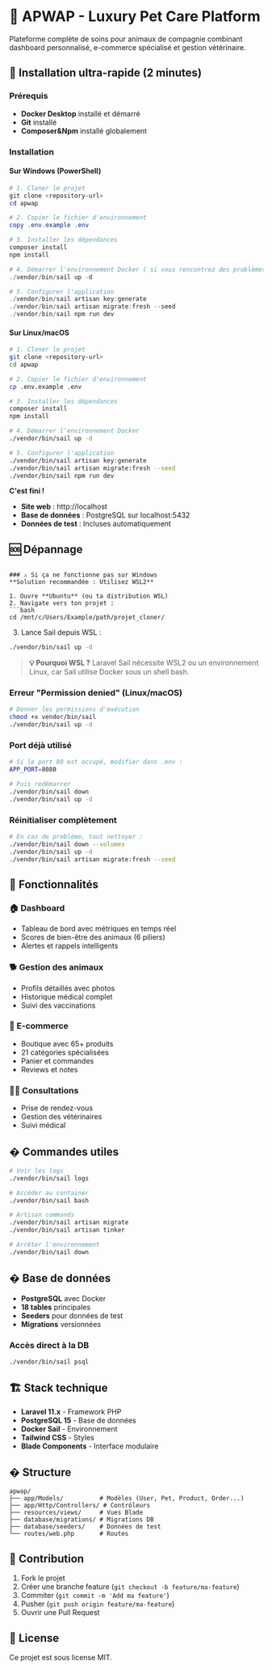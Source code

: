 # 🐾 APWAP - Luxury Pet Care Platform

Plateforme complète de soins pour animaux de compagnie combinant dashboard personnalisé, e-commerce spécialisé et gestion vétérinaire.

## 🚀 Installation ultra-rapide (2 minutes)

### Prérequis
- **Docker Desktop** installé et démarré
- **Git** installé
- **Composer&Npm** installé globalement

### Installation

#### Sur Windows (PowerShell)
```powershell
# 1. Cloner le projet
git clone <repository-url>
cd apwap

# 2. Copier le fichier d'environnement
copy .env.example .env

# 3. Installer les dépendances
composer install
npm install

# 4. Démarrer l'environnement Docker ( si vous rencontrez des problèmes à cette étape en tant qu'utilisateur Windows aller à la section dépannage)
./vendor/bin/sail up -d

# 5. Configurer l'application
./vendor/bin/sail artisan key:generate
./vendor/bin/sail artisan migrate:fresh --seed
./vendor/bin/sail npm run dev

```

#### Sur Linux/macOS
```bash
# 1. Cloner le projet
git clone <repository-url>
cd apwap

# 2. Copier le fichier d'environnement
cp .env.example .env

# 3. Installer les dépendances
composer install
npm install

# 4. Démarrer l'environnement Docker
./vendor/bin/sail up -d

# 5. Configurer l'application
./vendor/bin/sail artisan key:generate
./vendor/bin/sail artisan migrate:fresh --seed
./vendor/bin/sail npm run dev
```

**C'est fini !** 

- **Site web** : http://localhost
- **Base de données** : PostgreSQL sur localhost:5432
- **Données de test** : Incluses automatiquement

## 🆘 Dépannage

```

### ⚠️ Si ça ne fonctionne pas sur Windows
**Solution recommandée : Utilisez WSL2**

1. Ouvre **Ubuntu** (ou ta distribution WSL)
2. Navigate vers ton projet :
```bash
cd /mnt/c/Users/Example/path/projet_cloner/
```
3. Lance Sail depuis WSL :
```bash
./vendor/bin/sail up -d
```

> **💡 Pourquoi WSL ?** Laravel Sail nécessite WSL2 ou un environnement Linux, car Sail utilise Docker sous un shell bash.

### Erreur "Permission denied" (Linux/macOS)
```bash
# Donner les permissions d'exécution
chmod +x vendor/bin/sail
./vendor/bin/sail up -d
```

### Port déjà utilisé
```bash
# Si le port 80 est occupé, modifier dans .env :
APP_PORT=8080

# Puis redémarrer
./vendor/bin/sail down
./vendor/bin/sail up -d
```

### Réinitialiser complètement
```bash
# En cas de problème, tout nettoyer :
./vendor/bin/sail down --volumes
./vendor/bin/sail up -d
./vendor/bin/sail artisan migrate:fresh --seed
```

## 📱 Fonctionnalités

### 🏠 Dashboard
- Tableau de bord avec métriques en temps réel
- Scores de bien-être des animaux (6 piliers)
- Alertes et rappels intelligents

### 🐕 Gestion des animaux
- Profils détaillés avec photos
- Historique médical complet
- Suivi des vaccinations

### 🛒 E-commerce
- Boutique avec 65+ produits
- 21 catégories spécialisées
- Panier et commandes
- Reviews et notes

### 👨‍⚕️ Consultations
- Prise de rendez-vous
- Gestion des vétérinaires
- Suivi médical

## �️ Commandes utiles

```bash
# Voir les logs
./vendor/bin/sail logs

# Accéder au container
./vendor/bin/sail bash

# Artisan commands
./vendor/bin/sail artisan migrate
./vendor/bin/sail artisan tinker

# Arrêter l'environnement
./vendor/bin/sail down
```

## �️ Base de données

- **PostgreSQL** avec Docker
- **18 tables** principales
- **Seeders** pour données de test
- **Migrations** versionnées

### Accès direct à la DB
```bash
./vendor/bin/sail psql
```

## 🏗️ Stack technique

- **Laravel 11.x** - Framework PHP
- **PostgreSQL 15** - Base de données
- **Docker Sail** - Environnement
- **Tailwind CSS** - Styles
- **Blade Components** - Interface modulaire

## � Structure

```
apwap/
├── app/Models/          # Modèles (User, Pet, Product, Order...)
├── app/Http/Controllers/ # Contrôleurs
├── resources/views/     # Vues Blade
├── database/migrations/ # Migrations DB
├── database/seeders/    # Données de test
└── routes/web.php       # Routes
```

## 🤝 Contribution

1. Fork le projet
2. Créer une branche feature (`git checkout -b feature/ma-feature`)
3. Commiter (`git commit -m 'Add ma feature'`)
4. Pusher (`git push origin feature/ma-feature`)
5. Ouvrir une Pull Request

## 📄 License

Ce projet est sous license MIT.
